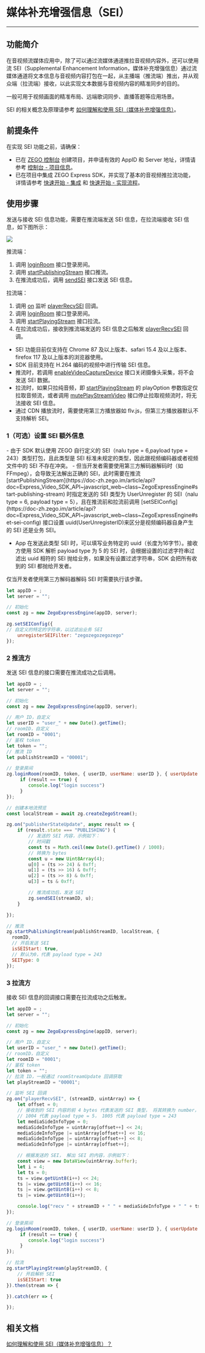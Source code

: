 # 媒体补充增强信息（SEI）

- - -

## 功能简介

在音视频流媒体应用中，除了可以通过流媒体通道推拉音视频内容外，还可以使用流 SEI（Supplemental Enhancement Information，媒体补充增强信息）通过流媒体通道将文本信息与音视频内容打包在一起，从主播端（推流端）推出，并从观众端（拉流端）接收，以此实现文本数据与音视频内容的精准同步的目的。

一般可用于视频画面的精准布局、远端歌词同步、直播答题等应用场景。

<Note title="说明">


SEI 的相关概念及原理请参考 [如何理解和使用 SEI（媒体补充增强信息）](https://doc-zh.zego.im/faq/sei?product=ExpressVideo&platform=web)。

</Note>




## 前提条件

在实现 SEI 功能之前，请确保：
- 已在 [ZEGO 控制台](https://console.zego.im) 创建项目，并申请有效的 AppID 和 Server 地址，详情请参考 [控制台 - 项目信息](/console/project-info)。
- 已在项目中集成 ZEGO Express SDK，并实现了基本的音视频推拉流功能，详情请参考 [快速开始 - 集成](https://doc-zh.zego.im/article/199) 和 [快速开始 - 实现流程](https://doc-zh.zego.im/article/7638)。


## 使用步骤

发送与接收 SEI 信息功能，需要在推流端发送 SEI 信息，在拉流端接收 SEI 信息，如下图所示：

<Frame width="512" height="auto" caption=""><img src="https://doc-media.zego.im/sdk-doc/Pics/Common/ZegoExpressEngine/send_and_recv_sei_web_new.png" /></Frame>

推流端：

1. 调用 [loginRoom](https://doc-zh.zego.im/article/api?doc=Express_Video_SDK_API~javascript_web~class~ZegoExpressEngine#login-room) 接口登录房间。
2. 调用 [startPublishingStream](https://doc-zh.zego.im/article/api?doc=Express_Video_SDK_API~javascript_web~class~ZegoExpressEngine#start-publishing-stream) 接口推流。
3. 在推流成功后，调用 [sendSEI](https://doc-zh.zego.im/article/api?doc=Express_Video_SDK_API~javascript_web~class~ZegoExpressEngine#send-sei) 接口发送 SEI 信息。

拉流端：

1. 调用 [on](https://doc-zh.zego.im/article/api?doc=Express_Video_SDK_API~javascript_web~class~ZegoStreamView#on) 监听 [playerRecvSEI](https://doc-zh.zego.im/article/api?doc=Express_Video_SDK_API~javascript_web~interface~ZegoRTCEvent#player-recv-sei) 回调。
2. 调用 [loginRoom](https://doc-zh.zego.im/article/api?doc=Express_Video_SDK_API~javascript_web~class~ZegoExpressEngine#login-room) 接口登录房间。
3. 调用 [startPlayingStream](https://doc-zh.zego.im/article/api?doc=Express_Video_SDK_API~javascript_web~class~ZegoExpressEngine#start-playing-stream) 接口拉流。
4. 在拉流成功后，接收到推流端发送的 SEI 信息之后触发 [playerRecvSEI](https://doc-zh.zego.im/article/api?doc=Express_Video_SDK_API~javascript_web~interface~ZegoRTCEvent#player-recv-sei) 回调。

<Warning title="注意">


- SEI 功能目前仅支持在 Chrome 87 及以上版本、safari 15.4 及以上版本、firefox 117 及以上版本的浏览器使用。
- SDK 目前支持在 H.264 编码的视频中进行传输 SEI 信息。
- 推流时，若调用 [enableVideoCaptureDevice](https://doc-zh.zego.im/article/api?doc=Express_Video_SDK_API~javascript_web~class~ZegoExpressEngine#enable-video-capture-device) 接口关闭摄像头采集，将不会发送 SEI 数据。
- 拉流时，如果只拉纯音频，即 [startPlayingStream](https://doc-zh.zego.im/article/api?doc=Express_Video_SDK_API~javascript_web~class~ZegoExpressEngine#start-playing-stream) 的 playOption 参数指定仅拉取音频流，或者调用 [mutePlayStreamVideo](https://doc-zh.zego.im/article/api?doc=Express_Video_SDK_API~javascript_web~class~ZegoExpressEngine#mute-play-stream-video) 接口停止拉取视频流时，将无法接收 SEI 信息。
- 通过 CDN 播放流时，需要使用第三方播放器如 flv.js，但第三方播放器默认不支持解析 SEI。

</Warning>



### 1（可选）设置 SEI 额外信息

<Accordion title="设置 SEI 额外信息" defaultOpen="false">
- 由于 SDK 默认使用 ZEGO 自行定义的 SEI（nalu type = 6,payload type = 243）类型打包，且此类型是 SEI 标准未规定的类型，因此跟视频编码器或者视频文件中的 SEI 不存在冲突。
- 但当开发者需要使用第三方解码器解码时（如 FFmpeg），会导致无法解出正确的 SEI，此时需要在推流 [startPublishingStream](https://doc-zh.zego.im/article/api?doc=Express_Video_SDK_API~javascript_web~class~ZegoExpressEngine#start-publishing-stream) 时指定发送的 SEI 类型为 UserUnregister 的 SEI（nalu type = 6, payload type = 5），且在推流前和拉流前调用 [setSEIConfig](https://doc-zh.zego.im/article/api?doc=Express_Video_SDK_API~javascript_web~class~ZegoExpressEngine#set-sei-config) 接口设置 uuid(UserUnregisterID)来区分是视频编码器自身产生的 SEI 还是业务 SEI。

- App 在发送此类型 SEI 时，可以填写业务特定的 uuid（长度为16字节）。接收方使用 SDK 解析 payload type 为 5 的 SEI 时，会根据设置的过滤字符串过滤出 uuid 相符的 SEI 抛给业务，如果没有设置过滤字符串，SDK 会把所有收到的 SEI 都抛给开发者。

<Note title="说明">


仅当开发者使用第三方解码器解码 SEI 时需要执行该步骤。

</Note>




```javascript
let appID = ;
let server = "";

// 初始化
const zg = new ZegoExpressEngine(appID, server);

zg.setSEIConfig({
// 自定义的特定的字符串，以过滤出业务 SEI
    unregisterSEIFilter: "zegozegozegozego"
});
```
</Accordion>


### 2 推流方

发送 SEI 信息的接口需要在推流成功之后调用。

```javascript
let appID = ;
let server = "";

// 初始化
const zg = new ZegoExpressEngine(appID, server);

// 用户 ID，自定义
let userID = "user_" + new Date().getTime();
// roomID，自定义
let roomID = "0001";
// 鉴权 token
let token = "";
// 推流 ID
let publishStreamID = "00001";

// 登录房间
zg.loginRoom(roomID, token, { userID, userName: userID }, { userUpdate: true }).then(result => {
     if (result == true) {
        console.log("login success")
     }
});

// 创建本地流预览
const localStream = await zg.createZegoStream();

zg.on("publisherStateUpdate", async result => {
    if (result.state === "PUBLISHING") {
        // 发送的 SEI 内容，示例如下：
        // 时间戳
        const ts = Math.ceil(new Date().getTime() / 1000);
        // 转换为 bytes
        const u = new Uint8Array(4);
        u[0] = (ts >> 24) & 0xff;
        u[1] = (ts >> 16) & 0xff;
        u[2] = (ts >> 8) & 0xff;
        u[3] = ts & 0xff;

        // 推流成功后，发送 SEI
        zg.sendSEI(streamID, u);
    }

});

// 推流
zg.startPublishingStream(publishStreamID, localStream, {
  roomID,
  // 开启发送 SEI
  isSEIStart: true,
  // 默认为0，代表 payload type = 243
  SEIType: 0
});
```

### 3 拉流方

接收 SEI 信息的回调接口需要在拉流成功之后触发。


```javascript
let appID = ;
let server = "";

// 初始化
const zg = new ZegoExpressEngine(appID, server);

// 用户 ID，自定义
let userID = "user_" + new Date().getTime();
// roomID，自定义
let roomID = "0001";
// 鉴权 token
let token = "";
// 拉流 ID，一般通过 roomStreamUpdate 回调获取
let playStreamID = "00001";

// 监听 SEI 回调
zg.on("playerRecvSEI", (streamID, uintArray) => {
    let offset = 0;
    // 接收到的 SEI 内容的前 4 bytes 代表发送的 SEI 类型， 将其转换为 number，
    // 1004 代表 payload type = 5， 1005 代表 payload type = 243
    let mediaSideInfoType = 0;
    mediaSideInfoType = uintArray[offset++] << 24;
    mediaSideInfoType |= uintArray[offset++] << 16;
    mediaSideInfoType |= uintArray[offset++] << 8;
    mediaSideInfoType |= uintArray[offset++];

    // 根据发送的 SEI， 解出 SEI 的内容，示例如下：
    const view = new DataView(uintArray.buffer);
    let i = 4;
    let ts = 0;
    ts = view.getUint8(i++) << 24;
    ts |= view.getUint8(i++) << 16;
    ts |= view.getUint8(i++) << 8;
    ts |= view.getUint8(i++);

    console.log("recv " + streamID + " " + mediaSideInfoType + " " + ts);
});

// 登录房间
zg.loginRoom(roomID, token, { userID, userName: userID }, { userUpdate: true }).then(result => {
     if (result == true) {
        console.log("login success")
     }
});

// 拉流
zg.startPlayingStream(playStreamID, {
    // 开启解析 SEI
    isSEIStart: true
}).then(stream => {

}).catch(err => {

});
```



## 相关文档

[如何理解和使用 SEI（媒体补充增强信息）？](https://doc-zh.zego.im/faq/sei?product=ExpressVideo&platform=web)
